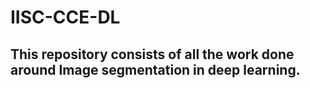 # IISC-CCE-DL

## This repository consists of all the work done around Image segmentation in deep learning.
